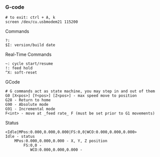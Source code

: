 ### G-code

    # to exit: ctrl + A, k
    screen /dev/cu.usbmodem21 115200
    
Commands

    ?:
    $I: version/build date
    
Real-Time Commands

    ~: cycle start/resume
    !: feed hold
    ^X: soft-reset
    
GCode

    # G commands act as state machine, you may step in and out of them
    G0 [X<pos>] [Y<pos>] [Z<pos>] - max speed move to position
    G28 - Return to home
    G90 - Absolute mode
    G91 - Incremental mode
    F<int> - move at _feed rate_ F (must be set prior to G1 movements)
    
Status

    <Idle|MPos:0.000,0.000,0.000|FS:0,0|WCO:0.000,0.000,0.000>
    Idle - status
        MPos:0.000,0.000,0.000 - X, Y, Z position
            FS:0,0 - 
               WCO:0.000,0.000,0.000 -